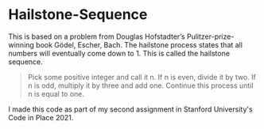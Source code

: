 # Hailstone-Sequence
This is based on a problem from Douglas Hofstadter’s Pulitzer-prize-winning book Gödel, Escher, Bach. The hailstone process states that all numbers will eventually come down to 1. This is called the hailstone sequence.

> Pick some positive integer and call it n.
> If n is even, divide it by two.
> If n is odd, multiply it by three and add one.
> Continue this process until n is equal to one.

I made this code as part of my second assignment in Stanford University's Code in Place 2021.
